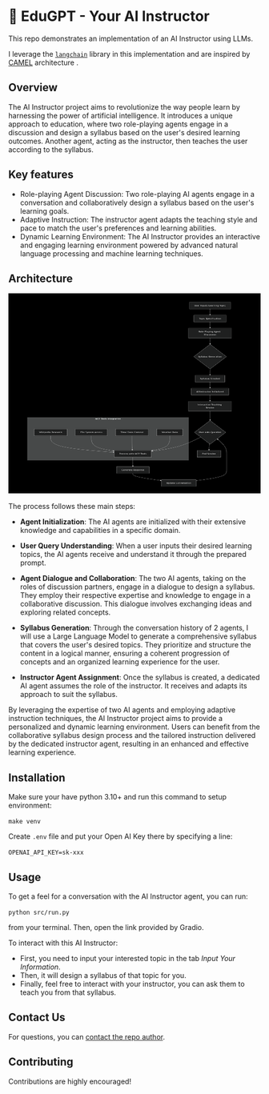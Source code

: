 # :book: EduGPT - Your AI Instructor

This repo demonstrates an implementation of an AI Instructor using LLMs.


I leverage the [`langchain`](https://github.com/hwchase17/langchain) library in this implementation and are inspired by [CAMEL](https://github.com/camel-ai/camel) architecture .

## Overview

The AI Instructor project aims to revolutionize the way people learn by harnessing the power of artificial intelligence. It introduces a unique approach to education, where two role-playing agents engage in a discussion and design a syllabus based on the user's desired learning outcomes. Another agent, acting as the instructor, then teaches the user according to the syllabus.

## Key features

- Role-playing Agent Discussion: Two role-playing AI agents engage in a conversation and collaboratively design a syllabus based on the user's learning goals.
- Adaptive Instruction: The instructor agent adapts the teaching style and pace to match the user's preferences and learning abilities.
- Dynamic Learning Environment: The AI Instructor provides an interactive and engaging learning environment powered by advanced natural language processing and machine learning techniques.


## Architecture

<img src="diagram.png"  width="1000" height="400">


The process follows these main steps:
- **Agent Initialization**: The AI agents are initialized with their extensive knowledge and capabilities in a specific domain.

- **User Query Understanding**: When a user inputs their desired learning topics, the AI agents receive and understand it through the prepared prompt.

- **Agent Dialogue and Collaboration**: The two AI agents, taking on the roles of discussion partners, engage in a dialogue to design a syllabus. They employ their respective expertise and knowledge to engage in a collaborative discussion. This dialogue involves exchanging ideas and exploring related concepts.

- **Syllabus Generation**: Through the conversation history of 2 agents, I will use a Large Language Model to generate a comprehensive syllabus that covers the user's desired topics. They prioritize and structure the content in a logical manner, ensuring a coherent progression of concepts and an organized learning experience for the user.

- **Instructor Agent Assignment**: Once the syllabus is created, a dedicated AI agent assumes the role of the instructor. It receives and adapts its approach to suit the syllabus.

By leveraging the expertise of two AI agents and employing adaptive instruction techniques, the AI Instructor project aims to provide a personalized and dynamic learning environment. Users can benefit from the collaborative syllabus design process and the tailored instruction delivered by the dedicated instructor agent, resulting in an enhanced and effective learning experience.

## Installation

Make sure your have python 3.10+ and run this command to setup environment:

`make venv`

Create `.env` file and put your Open AI Key there by specifying a line:

`OPENAI_API_KEY=sk-xxx`

## Usage

To get a feel for a conversation with the AI Instructor agent, you can run:

`python src/run.py`

from your terminal. Then, open the link provided by Gradio.

To interact with this AI Instructor:
- First, you need to input your interested topic in the tab *Input Your Information*.
- Then, it will design a syllabus of that topic for you.
- Finally, feel free to interact with your instructor, you can ask them to teach you from that syllabus.

## Contact Us

For questions, you can [contact the repo author](mailto:huynhquynhanh2003@gmail.com).


## Contributing

Contributions are highly encouraged!